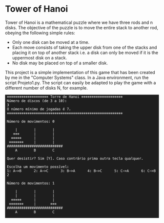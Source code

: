 # Tower of Hanoi

Tower of Hanoi is a mathematical puzzle where we have three rods and n disks. The objective of the puzzle is to move the entire stack to another rod, obeying the following simple rules:
- Only one disk can be moved at a time.
- Each move consists of taking the upper disk from one of the stacks and placing it on top of another stack i.e. a disk can only be moved if it is the uppermost disk on a stack.
- No disk may be placed on top of a smaller disk.


This project is a simple implementation of this game that has been created by me in the "Computer Systems" class.
In a Java environment, run the script Projeto1.py. The script can easily be adapted to play the game with a different number of disks N, for example.

![Image 1](example.png)



